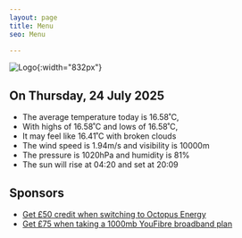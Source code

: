 ```yaml
---
layout: page
title: Menu
seo: Menu

---
```


![Logo](/images/logo.jpg){:width="832px"}

<!-- weather_marker starts -->
## On Thursday, 24 July 2025

- The average temperature today is 16.58˚C,
- With highs of 16.58˚C and lows of 16.58˚C,
- It may feel like 16.41˚C with broken clouds
- The wind speed is 1.94m/s and visibility is 10000m
- The pressure is 1020hPa and humidity is 81%
- The sun will rise at 04:20 and set at 20:09

<!-- weather_marker ends -->

## Sponsors

- [Get £50 credit when switching to Octopus Energy](https://bit.ly/3oD1nnS)
- [Get £75 when taking a 1000mb YouFibre broadband plan](https://aklam.io/91zWhU?)
